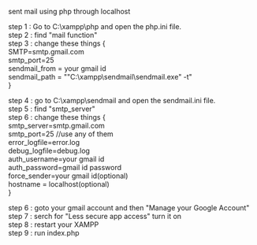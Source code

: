 sent mail using php through localhost

step 1 : Go to C:\xampp\php and open the php.ini file.<br /> 
step 2 : find "mail function"<br /> 
step 3 : change these things {<br /> 
SMTP=smtp.gmail.com<br /> 
smtp_port=25<br /> 
sendmail_from = your gmail id<br /> 
sendmail_path = "\"C:\xampp\sendmail\sendmail.exe\" -t"<br /> 
}<br /> 

step 4 : go to C:\xampp\sendmail and open the sendmail.ini file.<br /> 
step 5 : find "smtp_server"<br /> 
step 6 : change these things {<br /> 
smtp_server=smtp.gmail.com<br /> 
smtp_port=25 //use any of them<br /> 
error_logfile=error.log<br /> 
debug_logfile=debug.log<br /> 
auth_username=your gmail id<br /> 
auth_password=gmail id password<br /> 
force_sender=your gmail id(optional)<br /> 
hostname = localhost(optional)<br /> 
}<br /> 

step 6 : goto your gmail account and then "Manage your Google Account"<br /> 
step 7 : serch for "Less secure app access" turn it on<br /> 
step 8 : restart your XAMPP <br /> 
step 9 : run index.php<br /> 
